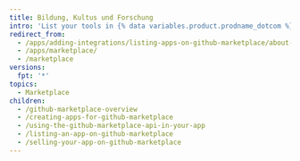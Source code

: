 ```yaml
---
title: Bildung, Kultus und Forschung
intro: 'List your tools in {% data variables.product.prodname_dotcom %} Marketplace for developers to use or purchase.'
redirect_from:
  - /apps/adding-integrations/listing-apps-on-github-marketplace/about-github-marketplace/
  - /apps/marketplace/
  - /marketplace
versions:
  fpt: '*'
topics:
  - Marketplace
children:
  - /github-marketplace-overview
  - /creating-apps-for-github-marketplace
  - /using-the-github-marketplace-api-in-your-app
  - /listing-an-app-on-github-marketplace
  - /selling-your-app-on-github-marketplace
---
```


